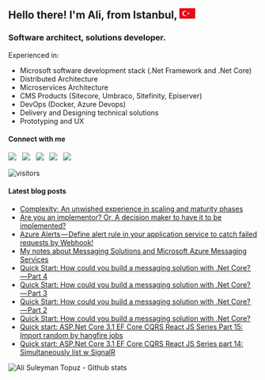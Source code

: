## Hello there! I'm Ali, from Istanbul, ![image](https://raw.githubusercontent.com/alisuleymantopuz/alisuleymantopuz/master/flag32.png)
### Software architect, solutions developer.

Experienced in:

- Microsoft software development stack (.Net Framework and .Net Core)
- Distributed Architecture
- Microservices Architecture
- CMS Products (Sitecore, Umbraco, Sitefinity, Episerver)
- DevOps (Docker, Azure Devops)
- Delivery and Designing technical solutions
- Prototyping and UX

#### Connect with me

<a href="https://github.com/alisuleymantopuz"><img src="https://cdn.jsdelivr.net/npm/simple-icons@v3/icons/github.svg" width="32px" /></a> &nbsp; <a href="https://www.instagram.com/topuzas"><img src="https://cdn.jsdelivr.net/npm/simple-icons@v3/icons/instagram.svg" width="32px" /></a> &nbsp; <a href="https://www.linkedin.com/in/alisuleymantopuz"><img src="https://cdn.jsdelivr.net/npm/simple-icons@v3/icons/linkedin.svg" width="32px" /></a> &nbsp; <a href="https://medium.com/@topuzas"><img src="https://cdn.jsdelivr.net/npm/simple-icons@v3/icons/medium.svg" width="32px" /></a> &nbsp; <a href="mailto:alisuleymantopuz@gmail.com"><img src="https://cdn.jsdelivr.net/npm/simple-icons@v3/icons/gmail.svg" width="32px" /></a>

![visitors](https://img.shields.io/badge/dynamic/json?color=informational&label=visitor%20count&query=value&url=https%3A%2F%2Fapi.countapi.xyz%2Fhit%2Falisuleymantopuz.alisuleymantopuz%2Freadme)

#### Latest blog posts

<!-- BLOG-POST-LIST:START -->
- [Complexity: An unwished experience in scaling and maturity phases](https://topuzas.medium.com/complexity-an-unwished-experience-in-scaling-and-maturity-phases-3302fddc09fd?source=rss-8f0134a6aa62------2)
- [Are you an implementor? Or, A decision maker to have it to be implemented?](https://medium.com/c-sharp-progarmming/are-you-an-implementor-or-a-decision-maker-to-have-it-to-be-implemented-4e23d4684bf8?source=rss-8f0134a6aa62------2)
- [Azure Alerts — Define alert rule in your application service to catch failed requests by Webhook!](https://medium.com/c-sharp-progarmming/azure-alerts-define-alert-rule-in-your-application-service-to-catch-failed-requests-by-webhook-ad987bda1188?source=rss-8f0134a6aa62------2)
- [My notes about Messaging Solutions and Microsoft Azure Messaging Services](https://medium.com/c-sharp-progarmming/my-notes-about-messaging-solutions-and-microsoft-azure-messaging-services-1d2d55e6d2dd?source=rss-8f0134a6aa62------2)
- [Quick Start: How could you build a messaging solution with .Net Core? — Part 4](https://topuzas.medium.com/quick-start-how-could-you-build-a-messaging-solution-with-net-core-part-4-3e3cf92baa82?source=rss-8f0134a6aa62------2)
- [Quick Start: How could you build a messaging solution with .Net Core? — Part 3](https://topuzas.medium.com/quick-start-how-could-you-build-a-messaging-solution-with-net-core-part-3-4ddb3a1cbda9?source=rss-8f0134a6aa62------2)
- [Quick Start: How could you build a messaging solution with .Net Core? — Part 2](https://topuzas.medium.com/quick-start-how-could-you-build-a-messaging-solution-with-net-core-part-2-b2e047df3565?source=rss-8f0134a6aa62------2)
- [Quick Start: How could you build a messaging solution with .Net Core?](https://medium.com/c-sharp-progarmming/quick-start-how-could-you-build-a-messaging-solution-with-net-core-b5f8253f31ea?source=rss-8f0134a6aa62------2)
- [Quick start: ASP.Net Core 3.1 EF Core CQRS React JS Series Part 15: Import random by hangfire jobs](https://medium.com/c-sharp-progarmming/quick-start-asp-net-core-3-1-ef-core-cqrs-react-js-series-part-15-import-random-by-hangfire-jobs-303564e11192?source=rss-8f0134a6aa62------2)
- [Quick start: ASP.Net Core 3.1 EF Core CQRS React JS Series part 14: Simultaneously list w SignalR](https://medium.com/c-sharp-progarmming/quick-start-asp-net-f88ef81e3da3?source=rss-8f0134a6aa62------2)
<!-- BLOG-POST-LIST:END -->

<img align="left" alt="Ali Suleyman Topuz - Github stats" src="https://github-readme-stats.vercel.app/api?username=alisuleymantopuz&show_icons=true&hide_border=true" />
